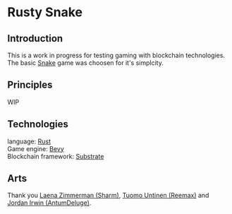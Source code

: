 # Rusty Snake

## Introduction

This is a work in progress for testing gaming with blockchain technologies.  
The basic [Snake](<https://en.wikipedia.org/wiki/Snake_(video_game_genre)>) game was choosen for it's simplcity.

## Principles

WIP

## Technologies

language: [Rust](https://www.rust-lang.org/)  
Game engine: [Bevy](https://bevyengine.org/)  
Blockchain framework: [Substrate](https://substrate.io/)

## Arts

Thank you [Laena Zimmerman (Sharm)](https://opengameart.org/users/sharm), [Tuomo Untinen (Reemax)](https://opengameart.org/users/reemax) and [Jordan Irwin (AntumDeluge)](https://opengameart.org/users/antumdeluge).

